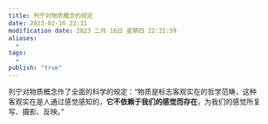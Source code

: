 ```yaml
---
title: 列宁对物质概念的规定
date: 2023-02-16 22:31
modification date: 2023 二月 16日 星期四 22:31:59
aliases:
  - 
tags:
  - 
publish: "true"
---
```


列宁对物质概念作了全面的科学的规定：“物质是标志客观实在的哲学范畴，这种客观实在是人通过感觉感知的，**它不依赖于我们的感觉而存在**，为我们的感觉所复写、摄影、反映。”

